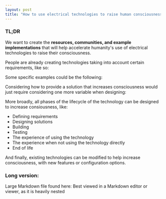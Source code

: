 ```yaml
---
layout: post
title: "How to use electrical technologies to raise human consciousness"
---
```

### TL;DR

We want to create the **resources, communities, and example implementations** that will help accelerate humanity's use of electrical technologies to raise their consciousness.

People are already creating technologies taking into account certain requirements, like so:

Some specific examples could be the following:

Considering how to provide a solution that increases consciousness would just require considering one more variable when designing:

More broadly, all phases of the lifecycle of the technology can be designed to increase consiousness, like:

- Defining requirements
- Designing solutions
- Building
- Testing
- The experience of using the technology
- The experience when not using the technology directly
- End of life

And finally, existing technologies can be modified to help increase consciousness, with new features or configuration options.

### Long version:

Large Markdown file found here:
Best viewed in a Markdown editor or viewer, as it is heavily nested
